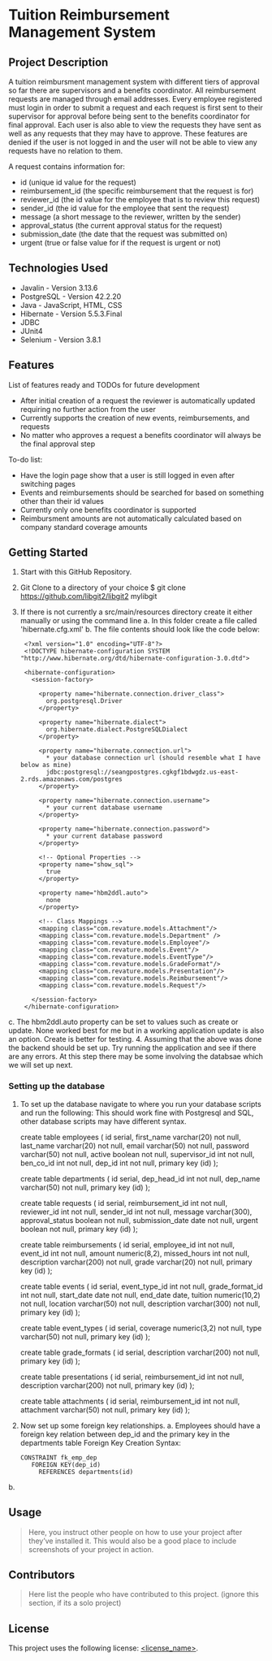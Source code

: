# Tuition Reimbursement Management System

## Project Description

A tuition reimbursment management system with different tiers of approval so far there are supervisors and a benefits coordinator. All reimbursement requests are managed through email addresses. Every employee registered must login in order to submit a request and each request is first sent to their supervisor for approval before being sent to the benefits coordinator for final approval. Each user is also able to view the requests they have sent as well as any requests that they may have to approve. These features are denied if the user is not logged in and the user will not be able to view any requests have no relation to them.

A request contains information for:
- id                (unique id value for the request)
- reimbursement_id  (the specific reimbursement that the request is for)
- reviewer_id       (the id value for the employee that is to review this request)
- sender_id         (the id value for the employee that sent the request)
- message           (a short message to the reviewer, written by the sender)
- approval_status   (the current approval status for the request)
- submission_date   (the date that the request was submitted on)
- urgent            (true or false value for if the request is urgent or not)

## Technologies Used

* Javalin - Version 3.13.6
* PostgreSQL - Version 42.2.20
* Java -  JavaScript, HTML, CSS
* Hibernate - Version 5.5.3.Final
* JDBC
* JUnit4
* Selenium - Version 3.8.1

## Features

List of features ready and TODOs for future development
* After initial creation of a request the reviewer is automatically updated requiring no further action from the user
* Currently supports the creation of new events, reimbursements, and requests
* No matter who approves a request a benefits coordinator will always be the final approval step

To-do list:
* Have the login page show that a user is still logged in even after switching pages
* Events and reimbursements should be searched for based on something other than their id values
* Currently only one benefits coordinator is supported
* Reimbursment amounts are not automatically calculated based on company standard coverage amounts

## Getting Started
   
1. Start with this GitHub Repository.
2. Git Clone to a directory of your choice
   $ git clone https://github.com/libgit2/libgit2 mylibgit
3. If there is not currently a src/main/resources directory create it either manually or using the command line
  a. In this folder create a file called 'hibernate.cfg.xml'
  b. The file contents should look like the code below:
  
        <?xml version="1.0" encoding="UTF-8"?>
        <!DOCTYPE hibernate-configuration SYSTEM "http://www.hibernate.org/dtd/hibernate-configuration-3.0.dtd">

        <hibernate-configuration>
          <session-factory>

            <property name="hibernate.connection.driver_class">
              org.postgresql.Driver
            </property>

            <property name="hibernate.dialect">
              org.hibernate.dialect.PostgreSQLDialect
            </property>

            <property name="hibernate.connection.url">
              * your database connection url (should resemble what I have below as mine)
              jdbc:postgresql://seangpostgres.cgkgf1bdwgdz.us-east-2.rds.amazonaws.com/postgres
            </property>

            <property name="hibernate.connection.username">
              * your current database username
            </property>

            <property name="hibernate.connection.password">
              * your current database password
            </property>

            <!-- Optional Properties -->
            <property name="show_sql">
              true
            </property>

            <property name="hbm2ddl.auto">
              none
            </property>

            <!-- Class Mappings -->
            <mapping class="com.revature.models.Attachment"/>
            <mapping class="com.revature.models.Department" />
            <mapping class="com.revature.models.Employee"/>
            <mapping class="com.revature.models.Event"/>
            <mapping class="com.revature.models.EventType"/>
            <mapping class="com.revature.models.GradeFormat"/>
            <mapping class="com.revature.models.Presentation"/>
            <mapping class="com.revature.models.Reimbursement"/>
            <mapping class="com.revature.models.Request"/>

          </session-factory>
        </hibernate-configuration>
  
  c. The hbm2ddl.auto property can be set to values such as create or update. None worked best for me but in a working application update is also an option. Create is better      for testing.
4. Assuming that the above was done the backend should be set up. Try running the application and see if there are any errors. At this step there may be some involving the databsae which we will set up next.

### Setting up the database

1. To set up the database navigate to where you run your database scripts and run the following:
   This should work fine with Postgresql and SQL, other database scripts may have different syntax.

      create table employees (
        id serial,
        first_name varchar(20) not null,
        last_name varchar(20) not null,
        email varchar(50) not null,
        password varchar(50) not null,
        active boolean not null,
        supervisor_id int not null,
        ben_co_id int not null,
        dep_id int not null,
        primary key (id)
      );

      create table departments (
        id serial,
        dep_head_id int not null,
        dep_name varchar(50) not null,
        primary key (id)
      );

      create table requests (
        id serial,
        reimbursement_id int not null,
        reviewer_id int not null,
        sender_id int not null,
        message varchar(300),
        approval_status boolean not null,
        submission_date date not null,
        urgent boolean not null,
        primary key (id)
      );

      create table reimbursements (
        id serial,
        employee_id int not null,
        event_id int not null,
        amount numeric(8,2),
        missed_hours int not null,
        description varchar(200) not null,
        grade varchar(20) not null,
        primary key (id)
      );

      create table events (
        id serial,
        event_type_id int not null,
        grade_format_id int not null,
        start_date date not null,
        end_date date,
        tuition numeric(10,2) not null,
        location varchar(50) not null,
        description varchar(300) not null,
        primary key (id)
      );

      create table event_types (
        id serial,
        coverage numeric(3,2) not null,
        type varchar(50) not null,
        primary key (id)
      );

      create table grade_formats (
        id serial,
        description varchar(200) not null,
        primary key (id)
      );

      create table presentations (
        id serial,
        reimbursement_id int not null,
        description varchar(200) not null,
        primary key (id)
      );

      create table attachments (
        id serial,
        reimbursement_id int not null,
        attachment varchar(50) not null,
        primary key (id)
      );

2. Now set up some foreign key relationships.
  a. Employees should have a foreign key relation between dep_id and the primary key in the departments table
     Foreign Key Creation Syntax:
       
       CONSTRAINT fk_emp_dep
          FOREIGN KEY(dep_id) 
            REFERENCES departments(id)
  b. 

## Usage

> Here, you instruct other people on how to use your project after they’ve installed it. This would also be a good place to include screenshots of your project in action.

## Contributors

> Here list the people who have contributed to this project. (ignore this section, if its a solo project)

## License

This project uses the following license: [<license_name>](<link>).
